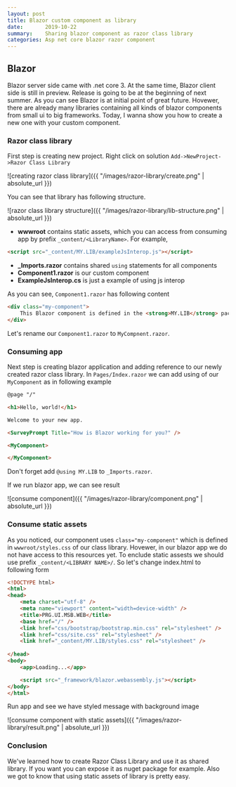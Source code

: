 ```yaml
---
layout: post
title: Blazor custom component as library
date:       2019-10-22
summary:    Sharing blazor component as razor class library
categories: Asp net core blazor razor component
---
```


## Blazor

Blazor server side came with .net core 3. At the same time, Blazor client side is still in preview. Release is going to be at the beginning of next summer.
 As you can see Blazor is at initial point of great future. Hovewer, there are already many libraries containing all kinds of blazor components from small ui to big frameworks.
 Today, I wanna show you how to create a new one with your custom component.

### Razor class library

First step is creating new project. Right click on solution `Add->NewProject->Razor Class Library`

![creating razor class library]({{ "/images/razor-library/create.png" | absolute_url }})

You can see that library has following structure.

![razor class library structure]({{ "/images/razor-library/lib-structure.png" | absolute_url }})

* **wwwroot** contains static assets, which you can access from consuming app by prefix `_content/<LibraryName>`. For example,

```html
<script src="_content/MY.LIB/exampleJsInterop.js"></script>
```

* **_Imports.razor** contains shared `using` statements for all components
* **Component1.razor** is our custom component
* **ExampleJsInterop.cs** is just a example of using js interop

As you can see, `Component1.razor` has following content

```html
<div class="my-component">
    This Blazor component is defined in the <strong>MY.LIB</strong> package.
</div>
```

Let's rename our `Component1.razor` to `MyCompnent.razor`.

### Consuming app

Next step is creating blazor application and adding reference to our newly created razor class library.
 In `Pages/Index.razor` we can add using of our `MyComponent` as in following example

 ```html
 @page "/"

<h1>Hello, world!</h1>

Welcome to your new app.

<SurveyPrompt Title="How is Blazor working for you?" />

<MyComponent>

</MyComponent>
 ```

 Don't forget add `@using MY.LIB` to `_Imports.razor`.

 If we run blazor app, we can see result

![consume component]({{ "/images/razor-library/component.png" | absolute_url }})

### Consume static assets

As you noticed, our component uses `class="my-component"` which is defined in `wwwroot/styles.css` of our class library. Hovewer, in our blazor app we do not have 
access to this resources yet. To enclude static assests we should use prefix `_content/<LIBRARY NAME>/`. So let's change index.html to following form

```html
<!DOCTYPE html>
<html>
<head>
    <meta charset="utf-8" />
    <meta name="viewport" content="width=device-width" />
    <title>PRG.UI.MSB.WEB</title>
    <base href="/" />
    <link href="css/bootstrap/bootstrap.min.css" rel="stylesheet" />
    <link href="css/site.css" rel="stylesheet" />
    <link href="_content/MY.LIB/styles.css" rel="stylesheet" />
    
</head>
<body>
    <app>Loading...</app>

    <script src="_framework/blazor.webassembly.js"></script>    
</body>
</html>

```

Run app and see we have styled message with background image

![consume component with static assets]({{ "/images/razor-library/result.png" | absolute_url }})

### Conclusion

We've learned how to create Razor Class Library and use it as shared library. If you want you can expose it as nuget package for example. 
Also we got to know that using static assets of library is pretty easy.